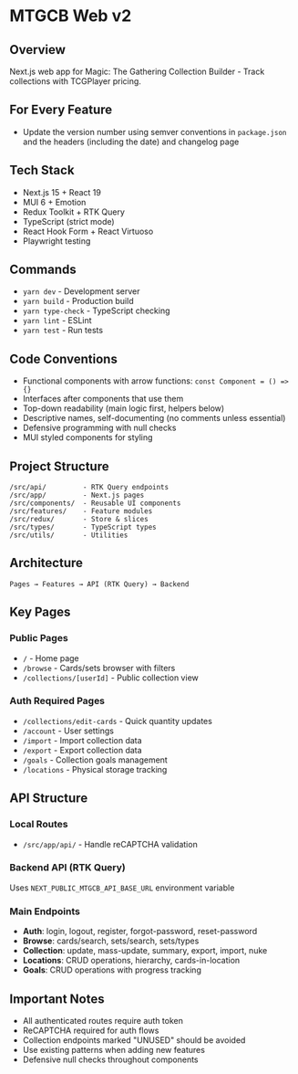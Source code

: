 # MTGCB Web v2

## Overview

Next.js web app for Magic: The Gathering Collection Builder - Track collections with TCGPlayer pricing.

## For Every Feature

- Update the version number using semver conventions in `package.json` and the headers (including the date) and changelog page

## Tech Stack

- Next.js 15 + React 19
- MUI 6 + Emotion
- Redux Toolkit + RTK Query
- TypeScript (strict mode)
- React Hook Form + React Virtuoso
- Playwright testing

## Commands

- `yarn dev` - Development server
- `yarn build` - Production build
- `yarn type-check` - TypeScript checking
- `yarn lint` - ESLint
- `yarn test` - Run tests

## Code Conventions

- Functional components with arrow functions: `const Component = () => {}`
- Interfaces after components that use them
- Top-down readability (main logic first, helpers below)
- Descriptive names, self-documenting (no comments unless essential)
- Defensive programming with null checks
- MUI styled components for styling

## Project Structure

```
/src/api/         - RTK Query endpoints
/src/app/         - Next.js pages
/src/components/  - Reusable UI components
/src/features/    - Feature modules
/src/redux/       - Store & slices
/src/types/       - TypeScript types
/src/utils/       - Utilities
```

## Architecture

```
Pages → Features → API (RTK Query) → Backend
```

## Key Pages

### Public Pages

- `/` - Home page
- `/browse` - Cards/sets browser with filters
- `/collections/[userId]` - Public collection view

### Auth Required Pages

- `/collections/edit-cards` - Quick quantity updates
- `/account` - User settings
- `/import` - Import collection data
- `/export` - Export collection data
- `/goals` - Collection goals management
- `/locations` - Physical storage tracking

## API Structure

### Local Routes

- `/src/app/api/` - Handle reCAPTCHA validation

### Backend API (RTK Query)

Uses `NEXT_PUBLIC_MTGCB_API_BASE_URL` environment variable

### Main Endpoints

- **Auth**: login, logout, register, forgot-password, reset-password
- **Browse**: cards/search, sets/search, sets/types
- **Collection**: update, mass-update, summary, export, import, nuke
- **Locations**: CRUD operations, hierarchy, cards-in-location
- **Goals**: CRUD operations with progress tracking

## Important Notes

- All authenticated routes require auth token
- ReCAPTCHA required for auth flows
- Collection endpoints marked "UNUSED" should be avoided
- Use existing patterns when adding new features
- Defensive null checks throughout components
